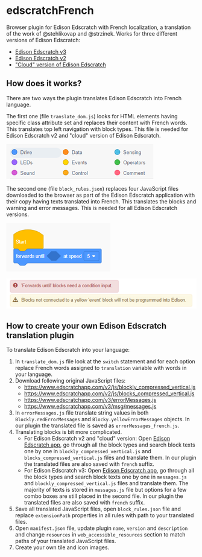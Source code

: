 # edscratchFrench
Browser plugin for Edison Edscratch with French localization, a translation of the work of @stehlikovap and @strzinek. Works for three different versions of Edison Edscratch:

- [Edison Edscratch v3](https://www.edscratchapp.com/v3/)
- [Edison Edscratch v2](https://www.edscratchapp.com/v2/)
- ["Cloud" version of Edison Edscratch](https://cloud.edscratchapp.com/)

## How does it works?
There are two ways the plugin translates Edison Edscratch into French language.

The first one (file `translate_dom.js`) looks for HTML elements having specific class attribute set and replaces their content with French words. This translates top left navigation with block types. This file is needed for Edison Edscratch v2 and "cloud" version of Edison Edscratch.

![Blocks navigation](./readme_images/readme_menu.png)

The second one (file `block_rules.json`) replaces four JavaScript files downloaded to the browser as part of the Edison Edscratch application with their copy having texts translated into French. This translates the blocks and warning and error messages. This is needed for all Edison Edscratch versions.

![Blocks](./readme_images/readme_blocks.png)

![Errors and warnings](./readme_images/readme_errors.png)

## How to create your own Edison Edscratch translation plugin
To translate Edison Edscratch into your language:
1. In `translate_dom.js` file look at the `switch` statement and for each option replace French words assigned to `translation` variable with words in your language.
2. Download following original JavaScript files:
   - https://www.edscratchapp.com/v2/js/blockly_compressed_vertical.js
   - https://www.edscratchapp.com/v2/js/blocks_compressed_vertical.js
   - https://www.edscratchapp.com/v3/errorMessages.js
   - https://www.edscratchapp.com/v3/msg/messages.js
3. In `errorMessages.js` file translate string values in both `Blockly.redErrorMessages` and `Blocky.yellowErrorMessages` objects. In our plugin the translated file is saved as `errorMessages_french.js`.
4. Translating blocks is bit more complicated.
   - For Edison Edscratch v2 and "cloud" version: Open [Edison Edscratch app](https://www.edscratchapp.com/v2/), go through all the block types and search block texts one by one in `blockly_compressed_vertical.js` and `blocks_compressed_vertical.js` files and translate them. In our plugin the translated files are also saved with `french` suffix.
   - For Edison Edscratch v3: Open [Edison Edscratch app](https://www.edscratchapp.com/v3/), go through all the block types and search block texts one by one in `messages.js` and `blockly_compressed_vertical.js` files and translate them. The majority of texts is stored in `messages.js` file but options for a few combo boxes are still placed in the second file. In our plugin the translated files are also saved with `french` suffix.
6. Save all translated JavaScript files, open `block_rules.json` file and replace `extensionPath` properties in all rules with path to your translated files.
7. Open `manifest.json` file, update plugin `name`, `version` and `description` and change `resources` in `web_accessible_resources` section to match paths of your translated JavaScript files.
8. Create your own tile and icon images.
